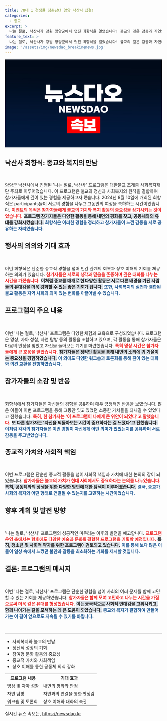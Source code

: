 ```yaml
---
title: 70대 1 경쟁률 청춘남녀 양양 낙산사 집결!
categories:
  - 종교
excerpt: >
  나는 절로, 낙산사가 강원 양양군에서 멋진 회향식을 열었습니다! 불교의 깊은 감동과 자연의 환희가 어우러진 이 특별한 하루, 그 뒷이야기를 놓치지 마세요!
feature_text: >
  나는 절로, 낙산사가 강원 양양군에서 멋진 회향식을 열었습니다! 불교의 깊은 감동과 자연의 환희가 어우러진 이 특별한 하루, 그 뒷이야기를 놓치지 마세요!
image: '/assets/img/newsdao_breakingnews.jpg'
---
```


<p><img src="/assets/img/newsdao_breakingnews.jpg" alt="koreaapp 속보" /></p>

<h2 data-ke-size="size26">낙산사 회향식: 종교와 복지의 만남</h2>

<p data-ke-size="size16">&nbsp;</p>

<p data-ke-size="size16">양양군 낙산사에서 진행된 '나는 절로, 낙산사' 프로그램은 대한불교 조계종 사회복지재단 주최로 이루어졌습니다. 이 프로그램은 불교의 정신과 사회복지의 원칙을 결합하여 참가자들에게 깊이 있는 경험을 제공하고자 했습니다. 2024년 8월 10일에 개최된 회향식은 participants들이 서로의 경험을 나누고 그동안의 여정을 축하하는 시간이었습니다. <b><span style="color: #ee2323;">이벤트의 목적은 참가자들에게 불교의 가치와 복지 활동의 중요성을 상기시키는 것이었습니다.</span></b> <b><span style="background-color: #21538527;">프로그램 참가자들은 다양한 활동을 통해 내면의 평화를 찾고, 공동체와의 유대를 강화시켰습니다.</span></b> <b><span style="color: #1a5490;">회향식은 이러한 경험을 정리하고 참가자들이 느낀 감동을 서로 공유하는 자리였습니다.</span></b></p>

<h2>행사의 의의와 기대 효과</h2>

<p data-ke-size="size16">&nbsp;</p>

<p data-ke-size="size16">이번 회향식은 단순한 종교적 경험을 넘어 인간 관계의 회복과 상호 이해의 기회를 제공하는 의의가 있습니다. <b><span style="color: #ee2323;">참가자들은 서로의 생각과 믿음을 존중하며 깊은 대화를 나누는 시간을 가졌습니다.</span></b> <b><span style="background-color: #21538527;">이처럼 종교를 매개로 한 다양한 활동은 서로 다른 배경을 가진 사람들의 유대감을 더욱 강화할 수 있는 좋은 기회가 됩니다.</span></b> <b><span style="color: #1a5490;">또한, 사회복지의 실천과 결합된 불교 활동은 지역 사회의 의미 있는 변화를 이끌어낼 수 있습니다.</span></b></p>

<h2>프로그램의 주요 내용</h2>

<p data-ke-size="size16">&nbsp;</p>

<p data-ke-size="size16">이번 '나는 절로, 낙산사' 프로그램은 다양한 체험과 교육으로 구성되었습니다. 프로그램은 명상, 자아 성찰, 자연 탐방 등의 활동을 포함하고 있으며, 각 활동을 통해 참가자들은 마음의 안정을 찾았고 자신을 돌아보는 계기를 마련했습니다. <b><span style="color: #ee2323;">특히 명상 시간은 참가자들에게 큰 호응을 얻었습니다.</span></b> <b><span style="background-color: #21538527;">참가자들은 정적인 활동을 통해 내면의 소리에 귀 기울이는 중요성을 경험하였습니다.</span></b> <b><span style="color: #1a5490;">이 외에도 다양한 워크숍과 토론회를 통해 깊이 있는 대화와 의견 교환을 진행하였습니다.</span></b></p>

<h2>참가자들의 소감 및 반응</h2>

<p data-ke-size="size16">&nbsp;</p>

<p data-ke-size="size16">회향식에서 참가자들은 자신들의 경험을 공유하며 매우 긍정적인 반응을 보였습니다. 많은 이들이 이번 프로그램을 통해 그동안 잊고 있었던 소중한 가치들을 되새길 수 있었다고 전했습니다. <b><span style="color: #ee2323;">특히, 한 참가자는 '이 프로그램이 나에게 큰 위안이 되었다'고 말했습니다.</span></b> <b><span style="background-color: #21538527;">또 다른 참가자는 '자신을 되돌아보는 시간이 중요하다는 걸 느꼈다'고 전했습니다.</span></b> <b><span style="color: #1a5490;">이처럼 각각의 참가자들은 이번 경험이 자신에게 어떤 의미가 있었는지를 공유하며 서로 감동을 주고받았습니다.</span></b></p>

<h2>종교적 가치와 사회적 책임</h2>

<p data-ke-size="size16">&nbsp;</p>

<p data-ke-size="size16">이번 프로그램은 단순한 종교적 활동을 넘어 사회적 책임과 가치에 대한 논의의 장이 되었습니다. <b><span style="color: #ee2323;">참가자들은 불교의 가치가 현대 사회에서도 중요하다는 논의를 나누었습니다.</span></b> <b><span style="background-color: #21538527;">특히, 공동체와의 상생을 위한 다양한 방안에 대한 탐색이 이루어졌습니다.</span></b> <b><span style="color: #1a5490;">결국, 종교가 사회의 복지와 어떤 형태로 연결될 수 있는지를 고민하는 시간이었습니다.</span></b></p>

<h2>향후 계획 및 발전 방향</h2>

<p data-ke-size="size16">&nbsp;</p>

<p data-ke-size="size16">'나는 절로, 낙산사' 프로그램의 성공적인 마무리는 이후의 발전을 예고합니다. <b><span style="color: #ee2323;">프로그램 운영 측에서는 향후에도 다양한 예술과 문화를 결합한 프로그램을 기획할 예정입니다.</span></b> <b><span style="background-color: #21538527;">특히, 청소년 및 사회적 약자를 위한 프로그램이 검토되고 있습니다.</span></b> <b><span style="color: #1a5490;">이를 통해 보다 많은 이들이 일상 속에서 느꼈던 불안과 갈등을 최소화하는 기회를 제시할 것입니다.</span></b></p>

<h2>결론: 프로그램의 메시지</h2>

<p data-ke-size="size16">&nbsp;</p>

<p data-ke-size="size16">이번 '나는 절로, 낙산사' 프로그램은 단순한 경험을 넘어 사회의 여러 문제를 함께 고민할 수 있는 기회를 제공하였습니다. <b><span style="color: #ee2323;">참가자들은 함께 모여 고민하고 나누는 시간을 가짐으로써 더욱 깊은 유대를 형성했습니다.</span></b> <b><span style="background-color: #21538527;">이는 궁극적으로 사회적 연대감을 고취시키고, 함께 나아가는 길을 모색하는 데 큰 도움이 되었습니다.</span></b> <b><span style="color: #1a5490;">종교와 복지가 결합하여 만들어가는 이 길이 앞으로도 지속될 수 있기를 바랍니다.</span></b></p>

<p data-ke-size="size16">&nbsp;</p>

<hr style="height: 3px; background-color: #dcdcdc; border: none;"/>

<ul>
    <li>사회복지와 불교의 만남</li>
    <li>정신적 성장의 기회</li>
    <li>참여형 문화 활동의 중요성</li>
    <li>종교적 가치와 사회책임</li>
    <li>상호 이해를 통한 공동체 의식 강화</li>
</ul>

<table style="width: 100%;">
    <tr>
        <td style="text-align: center; height: 17px;"><b>프로그램 내용</b></td>
        <td style="text-align: center; height: 17px;"><b>기대 효과</b></td>
    </tr>
    <tr>
        <td>명상 및 자아 성찰</td>
        <td>내면의 평화와 안정</td>
    </tr>
    <tr>
        <td>자연 탐방</td>
        <td>자연과의 연결을 통한 안정감</td>
    </tr>
    <tr>
        <td>워크숍 및 토론회</td>
        <td>상호 이해와 대화의 촉진</td>
    </tr>
</table>
실시간 뉴스 속보는, <a href="https://newsdao.kr" rel="dofollow">https://newsdao.kr</a>



